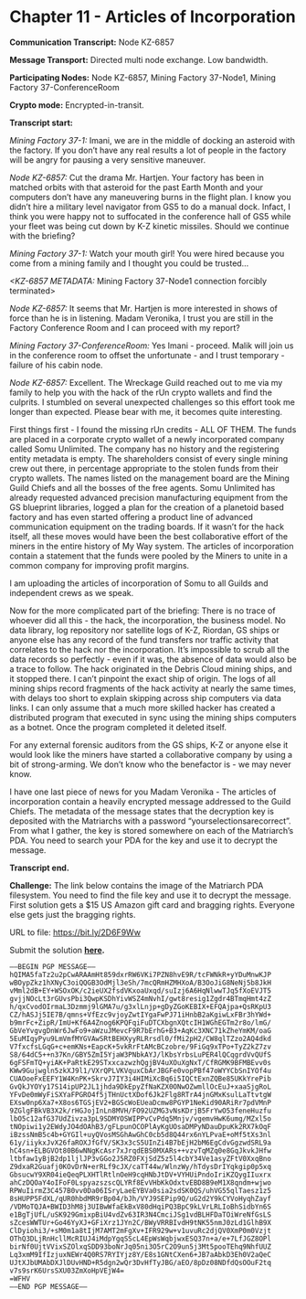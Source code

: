 # Chapter 11 - Articles of Incorporation

**Communication Transcript:** Node KZ-6857

**Message Transport:** Directed multi node exchange. Low bandwidth.

**Participating Nodes:** Node KZ-6857, Mining Factory 37-Node1,  Mining Factory 37-ConferenceRoom

**Crypto mode:** Encrypted-in-transit.

**Transcript start:**

*Mining Factory 37-1:* Imani, we are in the middle of docking an asteroid with the factory. If you don’t have any real results a lot of people in the factory will be angry for pausing a very sensitive maneuver.

*Node KZ-6857:* Cut the drama Mr. Hartjen. Your factory has been in matched orbits with that asteroid for the past Earth Month and your computers don’t have any maneuvering burns in the flight plan. I know you didn’t hire a military level navigator from GS5 to do a manual dock. Infact, I think you were happy not to suffocated in the conference hall of GS5 while your fleet was being cut down by K-Z kinetic missiles. Should we continue with the briefing?

*Mining Factory 37-1:* Watch your mouth girl! You were hired because you come from a mining family and I thought you could be trusted…

*<KZ-6857 METADATA:* Mining Factory 37-Node1 connection forcibly terminated>

*Node KZ-6857:* It seems that Mr. Hartjen is more interested in shows of force than he is in listening. Madam Veronika, I trust you are still in the Factory Conference Room and I can proceed with my report?

*Mining Factory 37-ConferenceRoom:* Yes Imani - proceed. Malik will join us in the conference room to offset the unfortunate -  and I trust temporary - failure of his cabin node.

*Node KZ-6857:* Excellent. The Wreckage Guild reached out to me via my family to help you with the hack of the rUn crypto wallets and find the culprits. I stumbled on several unexpected challenges so this effort took me longer than expected. Please bear with me, it becomes quite interesting.

First things first - I found the missing rUn credits - ALL OF THEM. The funds are placed in a corporate crypto wallet of a newly incorporated company called Somu Unlimited. The company has no history and the registering entity metadata is empty. The shareholders consist of every single mining crew out there, in percentage appropriate to the stolen funds from their crypto wallets. The names listed on the management board are the Mining Guild Chiefs and all the bosses of the free agents. Somu Unlimited has already requested advanced precision manufacturing equipment from the GS blueprint libraries, logged a plan for the creation of a planetoid based factory and has even started offering a product line of advanced communication equipment on the trading boards. If it wasn’t for the hack itself, all these moves would have been the best collaborative effort of the miners in the entire history of My Way system. The articles of incorporation contain a statement that the funds were pooled by the Miners to unite in a common company for improving profit margins.

I am uploading the articles of incorporation of Somu to all Guilds and independent crews as we speak.

Now for the more complicated part of the briefing: There is no trace of whoever did all this - the hack, the incorporation, the business model. No data library, log repository nor satellite logs of K-Z, Riordan, GS ships or anyone else has any record of the fund transfers nor traffic activity that correlates to the hack nor the incorporation. It’s impossible to scrub all the data records so perfectly - even if it was, the absence of data would also be a trace to follow. The hack originated in the Debris Cloud mining ships, and it stopped there. I can’t pinpoint the exact ship of origin. The logs of all mining ships record fragments of the hack activity at nearly the same times, with delays too short to explain skipping across ship computers via data links. I can only assume that a much more skilled hacker has created a distributed program that executed in sync using the mining ships computers as a botnet. Once the program completed it deleted itself.

For any external forensic auditors from the GS ships, K-Z or anyone else it would look like the miners have started a collaborative company by using a bit of strong-arming. We don’t know who the benefactor is - we may never know.

I have one last piece of news for you Madam Veronika - The articles of incorporation contain a heavily encrypted message addressed to the Guild Chiefs. The metadata of the message states that the decryption key is deposited with the Matriarchs with a password “yourselectionsarecorrect”. From what I gather, the key is stored somewhere on each of the Matriarch’s PDA. You need to search your PDA for the key and use it to decrypt the message.

**Transcript end.**

**Challenge:** The link below contains the image of the Matriarch PDA filesystem. You need to find the file key and use it to decrypt the message. First solution gets a $15 US Amazon gift card and bragging rights. Everyone else gets just the bragging rights.

URL to file: https://bit.ly/2D6F9Ww

Submit the solution **[here](https://cliffnest.shortinfosec.net/contact).**

```
—–BEGIN PGP MESSAGE—–
hQIMA5faTz2u2pCwARAAmHt859dxrRW6VKi7PZN8hvE9R/tcFWNkR+yYDuMnwKJP
wBOypZkz1hXNyC3oiQQGB3OdMjl3eSh/7mcQRmHZMHXoA/B3OoJiG8NeNj5b8JkH
vMml2dB+EY+WSOxOK/c2ieUX2fsdVKxoaUxqd/suIzj6A6HqNlwwTJq5fXoEVJT5
gvjjNOcLt3rGUvsPbi3QwpKSDhYivWSZ4mNvhI/gwt8resig1Zgdr4BTmqHmt4zZ
h/qxCvodOIrmaL3Dzmmj9lGMA7u/g3xlLnjp+gDyZGoKEBIX+EFQAjpa+QsRKpU3
CZ/hASJj5IE7B/qmns+VfEzc9vjoyZwtIYgaFwPJ71iHnbB2aKgiwLxFBr3hYWd+
b9mrFc+ZipR/ImU+Kf6A4Znog6KPQFqiFuDTCXbgnXQtcIH1WGhEGTm2r8o/lmG/
GbVeYvgvgDnWr6JwFo9+aWzuJMevcF9R7bErhG+B3+AqKc3XNC71kZheYmKM/oaG
5EuMIqyPyu9LmVmfMYGVAwSRtBEHXyyRLRrsdl0/fMi2pH2/CW8qlTZzo2AQ4dkd
V7fxcfsLGqG+c+emKNs+EapcK+5vkRrFtAMcBCzobre/9FiGq9xTPo+TyZ2kZ7zv
S8/64dC5++n37Kn/GBY5ZmI5YjaW3PNbkAYJ/lKbsYrbsLuPER4lQCqgrdVvQUfS
6gFSFmTQ+yiAK+PaRtkE29STxxcazwzhQgjBV4uXOuXgNxT/CfRGMK9BFMBEvv0s
KWw9Gujwgln5zkXJ9l1/VXrQPLVKVquxCbArJBGFe0vopPBf47oWYYCbSnIYOf4u
CUAOoeFxEEFY1W4KnPK+SkrvJ7IY3i4HIMiXcBq6i5IQCtExnZQBe85UKkYrePib
GvQkJYOYy17S14ipUP2JL1jhda9DkEpyZfNaKZX0ONwOZwmllOcEuJ+xaaSjgRoL
YFvDe0mWyFiSXYaFPGRO4f5jTHnUctXDof6Jk2Flg8RTrA4jnGMxKsulLaTtvtgW
EXsw0np6Xa7+X8os6TGSjEV2+BGScWoEUeaDcmw8PGYP1NeKid90ARiRr7pdVMnP
9ZGlgFBkVB3X2k/rHGJojInLn8MVH/FO92UZMG3vNsKDrjB5FrYwO53feneHuzfu
lbO5c12afG37UdZivza3pL9SDMYOSWIPPvCvPdq5Mnjv/vgemvHwK6umg/MZxl5o
tNOpiwi1y2EWdyJO4dOAhB3/gFLpunOCOPlAyKgUOsaDMPyNDauDpuKk2RX7kOqF
iBzssNmB5c4b+GYGIl+uyQVosMSGhAwGhC0cb5d8Q44rx6nYLPvaE+oMf5tXs3nl
61y/iiykxJvX26faROXJfGfV/SK3x3cS5UInZi4B7bEjH2bM6EgCdvGgzwdSRL9a
hC4sn+ELBGVOt80B6wNNgKcAsr7xJrqdEBS0MXARs++vzvTqMZq0e8GqJkvkJHfw
ltbfaw1yBjB2dp1ljlJP3vGGo2J5RZ0FXjSdZ5z5l4cbY34Ve1asyZFtV0XxqBno
Z9dxaR2Guafj0KOvDrN+erRLf9cJX/caTT44w/WlnzWy/hTdysDrIYqkgip0p5xq
GbsucwY9XR04ieQeqPLXHTlRtlnOeH9cqHNbJtDV+VYHUiPndoIriKZQygIIuxrx
ahCzDQOaY4oIFoF0LspyazszscQLYRf8EvVHbKkOdxtvEBD8B9eM1X8qndm+wjwo
RPWuIirmZ3C457B0vv0Da06ISryLaeEYBVa0sia2sdSK0QS/uhVG55qlTaesz1z5
8sHUPP5FdXL/qUR0hbdMR9rBp04/bJh/VYJ9SEPip9Q/uG2d2Y9kCYVoHyqhZayf
/VDMoTQJA+BWID3hM8j3UIBwWfaEkBxV80dHqiPQ3BpC9kLVrLRLIoBhSidbYn6S
e1BgTjUfL/uSK929GmixpBiU4vdZv63IR3N4CmciJSg1vdBLHFDaTOiWreNfGsLS
sZcesWWTUr+Go46YyXJ+GFiXrz1JYn2C/BWyVRRBIvdH9tNK55nmJ0zLd1GlhB9X
ClDyiohi3/+sM0m1a8tIjM7AMT2mFgXv+IFR929w+v1uvuRc2djQV0XmP0m0Vzjt
OThQ3DLjRnHcllMcRIUJ4iMdpYgqSScL4EpWsWqbjwxESQ37n+a/e+7LfJGZ8OPl
birNf0UjtVVixSZOlxqSDD93boNrJq05ni3O5rC2O9un5j3Mt5pooTEhq9NhfUUZ
Lq3xmM9IfIzjuxNEWr4Q0RS7RYIYjz8Y/E8s1GNtCXen6+JB7aAbkD3Eh0V2aQeC
UJtXJbUMAbDXJlDUvHND+R5dgn2wQr3DvHfTyJBG/aEO/8pDz08NDfdQsOOuF2tq
v7s9srK6UrsSXU03ZmXoHpVEjW4=
=WFHV
—–END PGP MESSAGE—–
```